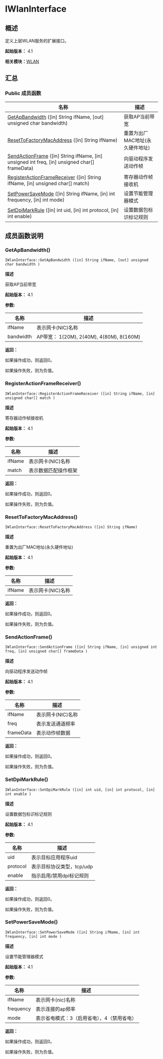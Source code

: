 # IWlanInterface


## 概述

定义上层WLAN服务的扩展接口。

**起始版本：** 4.1

**相关模块：**[WLAN](_w_l_a_n_v12.md)


## 汇总


### Public 成员函数

| 名称 | 描述 | 
| -------- | -------- |
| [GetApBandwidth](#getapbandwidth) ([in] String ifName, [out] unsigned char bandwidth) | 获取AP当前带宽 | 
| [ResetToFactoryMacAddress](#resettofactorymacaddress) ([in] String ifName) | 重置为出厂MAC地址(永久硬件地址) | 
| [SendActionFrame](#sendactionframe) ([in] String ifName, [in] unsigned int freq, [in] unsigned char[] frameData) | 向驱动程序发送动作帧 | 
| [RegisterActionFrameReceiver](#registeractionframereceiver) ([in] String ifName, [in] unsigned char[] match) | 寄存器动作帧接收机 | 
| [SetPowerSaveMode](#setpowersavemode) ([in] String ifName, [in] int frequency, [in] int mode) | 设置节能管理器模式 | 
| [SetDpiMarkRule](#setdpimarkrule) ([in] int uid, [in] int protocol, [in] int enable) | 设置数据包标识标记规则 | 


## 成员函数说明


### GetApBandwidth()

```
IWlanInterface::GetApBandwidth ([in] String ifName, [out] unsigned char bandwidth )
```

**描述**


获取AP当前带宽

**起始版本：** 4.1

**参数:**

| 名称 | 描述 | 
| -------- | -------- |
| ifName | 表示网卡(NIC)名称 | 
| bandwidth | AP带宽： 1(20M), 2(40M), 4(80M), 8(160M) | 

**返回：**

如果操作成功，则返回0。

如果操作失败，则为负值。


### RegisterActionFrameReceiver()

```
IWlanInterface::RegisterActionFrameReceiver ([in] String ifName, [in] unsigned char[] match )
```

**描述**


寄存器动作帧接收机

**起始版本：** 4.1

**参数:**

| 名称 | 描述 | 
| -------- | -------- |
| ifName | 表示网卡(NIC)名称 | 
| match | 表示数据匹配操作框架 | 

**返回：**

如果操作成功，则返回0。

如果操作失败，则为负值。


### ResetToFactoryMacAddress()

```
IWlanInterface::ResetToFactoryMacAddress ([in] String ifName)
```

**描述**


重置为出厂MAC地址(永久硬件地址)

**起始版本：** 4.1

**参数:**

| 名称 | 描述 | 
| -------- | -------- |
| ifName | 表示网卡(NIC)名称 | 

**返回：**

如果操作成功，则返回0。

如果操作失败，则为负值。


### SendActionFrame()

```
IWlanInterface::SendActionFrame ([in] String ifName, [in] unsigned int freq, [in] unsigned char[] frameData )
```

**描述**


向驱动程序发送动作帧

**起始版本：** 4.1

**参数:**

| 名称 | 描述 | 
| -------- | -------- |
| ifName | 表示网卡(NIC)名称 | 
| freq | 表示发送通道频率 | 
| frameData | 表示动作帧数据 | 

**返回：**

如果操作成功，则返回0。

如果操作失败，则为负值。


### SetDpiMarkRule()

```
IWlanInterface::SetDpiMarkRule ([in] int uid, [in] int protocol, [in] int enable )
```

**描述**


设置数据包标识标记规则

**起始版本：** 4.1

**参数:**

| 名称 | 描述 | 
| -------- | -------- |
| uid | 表示目标应用程序uid | 
| protocol | 表示目标协议类型，tcp/udp | 
| enable | 指示启用/禁用dpi标记规则 |

**返回：**

如果操作成功，则返回0。

如果操作失败，则为负值。


### SetPowerSaveMode()

```
IWlanInterface::SetPowerSaveMode ([in] String ifName, [in] int frequency, [in] int mode )
```

**描述**


设置节能管理器模式

**起始版本：** 4.1

**参数:**

| 名称 | 描述 | 
| -------- | -------- |
| ifName | 表示网卡(nic)名称 | 
| frequency | 表示连接的ap频率 | 
| mode | 表示省电模式：3（启用省电），4（禁用省电） | 

**返回：**

如果操作成功，则返回0。

如果操作失败，则为负值。

